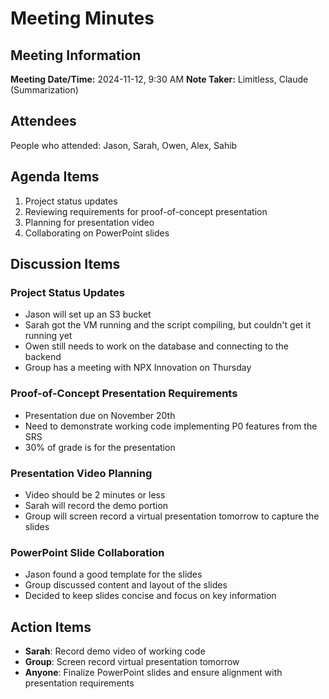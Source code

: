 # Meeting Minutes
## Meeting Information
**Meeting Date/Time:** 2024-11-12, 9:30 AM
**Note Taker:** Limitless, Claude (Summarization)
## Attendees
People who attended: Jason, Sarah, Owen, Alex, Sahib
## Agenda Items
1. Project status updates
2. Reviewing requirements for proof-of-concept presentation
3. Planning for presentation video
4. Collaborating on PowerPoint slides
## Discussion Items
### Project Status Updates
* Jason will set up an S3 bucket
* Sarah got the VM running and the script compiling, but couldn't get it running yet
* Owen still needs to work on the database and connecting to the backend
* Group has a meeting with NPX Innovation on Thursday
### Proof-of-Concept Presentation Requirements
* Presentation due on November 20th
* Need to demonstrate working code implementing P0 features from the SRS
* 30% of grade is for the presentation
### Presentation Video Planning
* Video should be 2 minutes or less
* Sarah will record the demo portion
* Group will screen record a virtual presentation tomorrow to capture the slides
### PowerPoint Slide Collaboration
* Jason found a good template for the slides
* Group discussed content and layout of the slides
* Decided to keep slides concise and focus on key information
## Action Items
* **Sarah**: Record demo video of working code
* **Group**: Screen record virtual presentation tomorrow
* **Anyone**: Finalize PowerPoint slides and ensure alignment with presentation requirements
